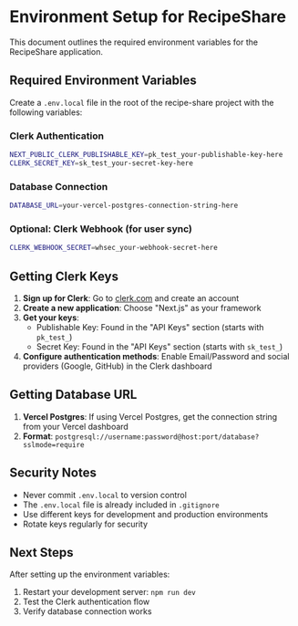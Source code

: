 # Environment Setup for RecipeShare

This document outlines the required environment variables for the RecipeShare application.

## Required Environment Variables

Create a `.env.local` file in the root of the recipe-share project with the following variables:

### Clerk Authentication

```bash
NEXT_PUBLIC_CLERK_PUBLISHABLE_KEY=pk_test_your-publishable-key-here
CLERK_SECRET_KEY=sk_test_your-secret-key-here
```

### Database Connection

```bash
DATABASE_URL=your-vercel-postgres-connection-string-here
```

### Optional: Clerk Webhook (for user sync)

```bash
CLERK_WEBHOOK_SECRET=whsec_your-webhook-secret-here
```

## Getting Clerk Keys

1. **Sign up for Clerk**: Go to [clerk.com](https://clerk.com) and create an account
2. **Create a new application**: Choose "Next.js" as your framework
3. **Get your keys**:
   - Publishable Key: Found in the "API Keys" section (starts with `pk_test_`)
   - Secret Key: Found in the "API Keys" section (starts with `sk_test_`)
4. **Configure authentication methods**: Enable Email/Password and social providers (Google, GitHub) in the Clerk dashboard

## Getting Database URL

1. **Vercel Postgres**: If using Vercel Postgres, get the connection string from your Vercel dashboard
2. **Format**: `postgresql://username:password@host:port/database?sslmode=require`

## Security Notes

- Never commit `.env.local` to version control
- The `.env.local` file is already included in `.gitignore`
- Use different keys for development and production environments
- Rotate keys regularly for security

## Next Steps

After setting up the environment variables:

1. Restart your development server: `npm run dev`
2. Test the Clerk authentication flow
3. Verify database connection works
